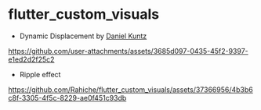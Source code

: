 # flutter_custom_visuals
 


- Dynamic Displacement by [Daniel Kuntz](https://x.com/dankuntz/status/1813283813881225625)


https://github.com/user-attachments/assets/3685d097-0435-45f2-9397-e1ed2d2f25c2



- Ripple effect 

https://github.com/Rahiche/flutter_custom_visuals/assets/37366956/4b3b6c8f-3305-4f5c-8229-ae0f451c93db


